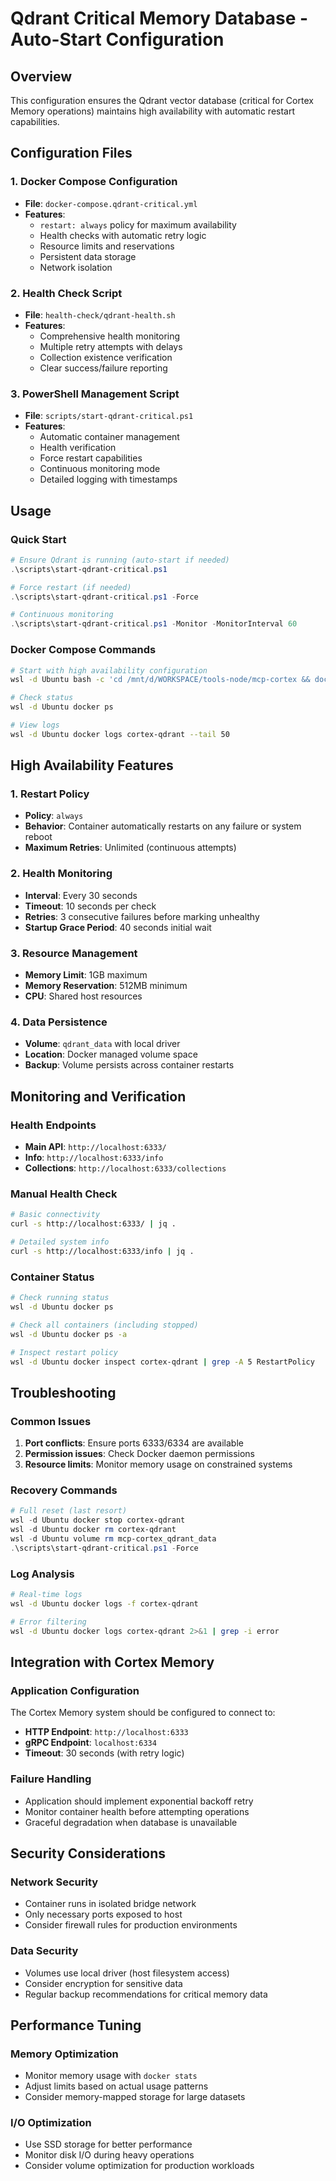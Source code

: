 # Qdrant Critical Memory Database - Auto-Start Configuration

## Overview
This configuration ensures the Qdrant vector database (critical for Cortex Memory operations) maintains high availability with automatic restart capabilities.

## Configuration Files

### 1. Docker Compose Configuration
- **File**: `docker-compose.qdrant-critical.yml`
- **Features**:
  - `restart: always` policy for maximum availability
  - Health checks with automatic retry logic
  - Resource limits and reservations
  - Persistent data storage
  - Network isolation

### 2. Health Check Script
- **File**: `health-check/qdrant-health.sh`
- **Features**:
  - Comprehensive health monitoring
  - Multiple retry attempts with delays
  - Collection existence verification
  - Clear success/failure reporting

### 3. PowerShell Management Script
- **File**: `scripts/start-qdrant-critical.ps1`
- **Features**:
  - Automatic container management
  - Health verification
  - Force restart capabilities
  - Continuous monitoring mode
  - Detailed logging with timestamps

## Usage

### Quick Start
```powershell
# Ensure Qdrant is running (auto-start if needed)
.\scripts\start-qdrant-critical.ps1

# Force restart (if needed)
.\scripts\start-qdrant-critical.ps1 -Force

# Continuous monitoring
.\scripts\start-qdrant-critical.ps1 -Monitor -MonitorInterval 60
```

### Docker Compose Commands
```bash
# Start with high availability configuration
wsl -d Ubuntu bash -c 'cd /mnt/d/WORKSPACE/tools-node/mcp-cortex && docker compose -f docker-compose.qdrant-critical.yml up -d qdrant'

# Check status
wsl -d Ubuntu docker ps

# View logs
wsl -d Ubuntu docker logs cortex-qdrant --tail 50
```

## High Availability Features

### 1. Restart Policy
- **Policy**: `always`
- **Behavior**: Container automatically restarts on any failure or system reboot
- **Maximum Retries**: Unlimited (continuous attempts)

### 2. Health Monitoring
- **Interval**: Every 30 seconds
- **Timeout**: 10 seconds per check
- **Retries**: 3 consecutive failures before marking unhealthy
- **Startup Grace Period**: 40 seconds initial wait

### 3. Resource Management
- **Memory Limit**: 1GB maximum
- **Memory Reservation**: 512MB minimum
- **CPU**: Shared host resources

### 4. Data Persistence
- **Volume**: `qdrant_data` with local driver
- **Location**: Docker managed volume space
- **Backup**: Volume persists across container restarts

## Monitoring and Verification

### Health Endpoints
- **Main API**: `http://localhost:6333/`
- **Info**: `http://localhost:6333/info`
- **Collections**: `http://localhost:6333/collections`

### Manual Health Check
```bash
# Basic connectivity
curl -s http://localhost:6333/ | jq .

# Detailed system info
curl -s http://localhost:6333/info | jq .
```

### Container Status
```bash
# Check running status
wsl -d Ubuntu docker ps

# Check all containers (including stopped)
wsl -d Ubuntu docker ps -a

# Inspect restart policy
wsl -d Ubuntu docker inspect cortex-qdrant | grep -A 5 RestartPolicy
```

## Troubleshooting

### Common Issues
1. **Port conflicts**: Ensure ports 6333/6334 are available
2. **Permission issues**: Check Docker daemon permissions
3. **Resource limits**: Monitor memory usage on constrained systems

### Recovery Commands
```powershell
# Full reset (last resort)
wsl -d Ubuntu docker stop cortex-qdrant
wsl -d Ubuntu docker rm cortex-qdrant
wsl -d Ubuntu volume rm mcp-cortex_qdrant_data
.\scripts\start-qdrant-critical.ps1 -Force
```

### Log Analysis
```bash
# Real-time logs
wsl -d Ubuntu docker logs -f cortex-qdrant

# Error filtering
wsl -d Ubuntu docker logs cortex-qdrant 2>&1 | grep -i error
```

## Integration with Cortex Memory

### Application Configuration
The Cortex Memory system should be configured to connect to:
- **HTTP Endpoint**: `http://localhost:6333`
- **gRPC Endpoint**: `localhost:6334`
- **Timeout**: 30 seconds (with retry logic)

### Failure Handling
- Application should implement exponential backoff retry
- Monitor container health before attempting operations
- Graceful degradation when database is unavailable

## Security Considerations

### Network Security
- Container runs in isolated bridge network
- Only necessary ports exposed to host
- Consider firewall rules for production environments

### Data Security
- Volumes use local driver (host filesystem access)
- Consider encryption for sensitive data
- Regular backup recommendations for critical memory data

## Performance Tuning

### Memory Optimization
- Monitor memory usage with `docker stats`
- Adjust limits based on actual usage patterns
- Consider memory-mapped storage for large datasets

### I/O Optimization
- Use SSD storage for better performance
- Monitor disk I/O during heavy operations
- Consider volume optimization for production workloads